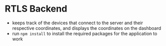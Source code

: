 # RTLS Backend
- keeps track of the devices that connect to the server and their respective coordinates, and displays the coordinates on the dashboard
- run `npm install` to install the required packages for the application to work